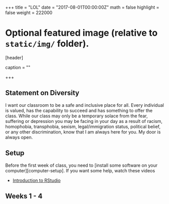 +++
title = "LOL"
date = "2017-08-01T00:00:00Z"
math = false
highlight = false
weight = 222000
# Optional featured image (relative to `static/img/` folder).
[header]

caption = ""

+++


## Statement on Diversity

I want our classroom to be a safe and inclusive place for all. Every individual is valued, has the capability to succeed and has something to offer the class. While our class may only be a temporary solace from the fear, suffering or depression you may be facing in your day as a result of racism, homophobia, transphobia, sexism, legal/immigration status, political belief, or any other discrimination, know that I am always here for you. My door is always open. 

## Setup

Before the first week of class, you need to [install some software on your computer][computer-setup]. If you want some help, watch these videos

* [Introduction to RStudio](https://youtu.be/FNrCxTSzq6s)

## Weeks 1 - 4
